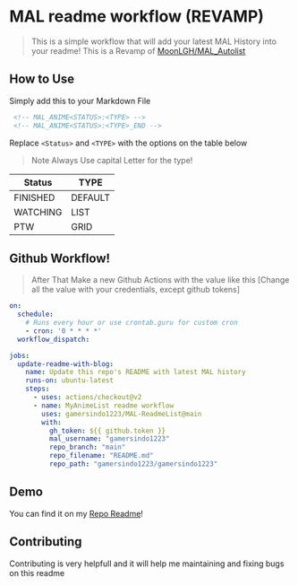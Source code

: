 # MAL readme workflow (REVAMP)

> This is a simple workflow that will add your latest MAL History into your readme! This is a Revamp of [MoonLGH/MAL_Autolist](https://github.com/MoonLGH/MAL_Autolist/)

## How to Use

Simply add this to your Markdown File

```html
 <!-- MAL_ANIME<STATUS>:<TYPE> -->
 <!-- MAL_ANIME<STATUS>:<TYPE>_END -->
```
Replace `<Status>` and  `<TYPE>` with the options on the table below
> Note Always Use capital Letter for the type!

| **Status** | **TYPE** |
|------------|----------|
| FINISHED   | DEFAULT  |
| WATCHING   | LIST     |
| PTW        | GRID     |
## Github Workflow!
>After That Make a new Github Actions with the value like this
[Change all the value with your credentials, except github tokens]

```yaml
on:
  schedule:
    # Runs every hour or use crontab.guru for custom cron
    - cron: '0 * * * *'
  workflow_dispatch:

jobs:
  update-readme-with-blog:
    name: Update this repo's README with latest MAL history
    runs-on: ubuntu-latest
    steps:
      - uses: actions/checkout@v2
      - name: MyAnimeList readme workflow
        uses: gamersindo1223/MAL-ReadmeList@main
        with:
          gh_token: ${{ github.token }}
          mal_username: "gamersindo1223"
          repo_branch: "main"
          repo_filename: "README.md"
          repo_path: "gamersindo1223/gamersindo1223"
```
## Demo
You can find it on my [Repo Readme](https://github.com/gamersindo1223/MAL-ReadmeList/tree/Testing-Purpose-(Do-not-Use))!

## Contributing

Contributing is very helpfull and it will help me maintaining and fixing bugs on this readme

